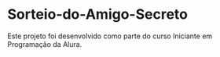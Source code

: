 # Sorteio-do-Amigo-Secreto
Este projeto foi desenvolvido como parte do curso Iniciante em Programação da Alura.
